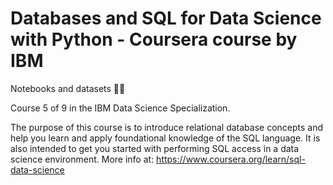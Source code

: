 # Databases and SQL for Data Science with Python - Coursera course by IBM

Notebooks and datasets 👨‍💻

Course 5 of 9 in the IBM Data Science Specialization.

The purpose of this course is to introduce relational database concepts and help you learn and apply foundational knowledge of the SQL language. It is also intended to get you started with performing SQL access in a data science environment.
More info at: https://www.coursera.org/learn/sql-data-science
